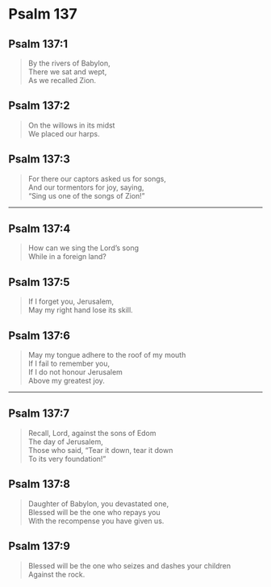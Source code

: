 # Psalm 137

## Psalm 137:1

> By the rivers of Babylon,  
> There we sat and wept,  
> As we recalled Zion.

## Psalm 137:2

> On the willows in its midst  
> We placed our harps.

## Psalm 137:3

> For there our captors asked us for songs,  
> And our tormentors for joy, saying,  
> “Sing us one of the songs of Zion!”

---

## Psalm 137:4

> How can we sing the Lord’s song  
> While in a foreign land?

## Psalm 137:5

> If I forget you, Jerusalem,  
> May my right hand lose its skill.

## Psalm 137:6

> May my tongue adhere to the roof of my mouth  
> If I fail to remember you,  
> If I do not honour Jerusalem  
> Above my greatest joy.

---

## Psalm 137:7

> Recall, Lord, against the sons of Edom  
> The day of Jerusalem,  
> Those who said, “Tear it down, tear it down  
> To its very foundation!”

## Psalm 137:8

> Daughter of Babylon, you devastated one,  
> Blessed will be the one who repays you  
> With the recompense you have given us.

## Psalm 137:9

> Blessed will be the one who seizes and dashes your children  
> Against the rock.
